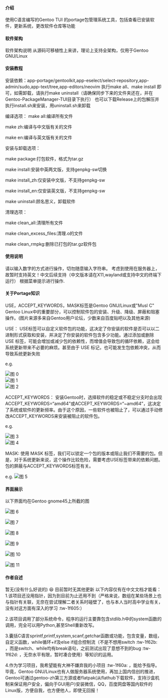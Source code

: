 #### 介绍

使用C语言编写的Gentoo TUI 的portage包管理系统工具，包括查看已安装软件，更新系统，更改软件仓库等功能

#### 软件架构

软件架构说明
从源码可移植性上来讲，理论上支持全架构，仅用于Gentoo GNU/Linux

#### 安装教程

安装依赖：app-portage/gentoolkit,app-eselect/select-repository,app-admin/sudo,app-text/tree,app-editors/neovim
执行make all、make install 即可，如需卸载，请执行make uninstall（请确保同步下来的文件夹还在，并在Gentoo-PackageManager-TUI目录下执行）
也可以下载Release上的包解压并执行install.sh来安装，用uninstall.sh来卸载

编译选项：
make all:编译所有文件

make zh:编译与中文版有关的文件

make en:编译与英文版有关的文件

安装与卸载选项：

make package:打包软件，格式为tar.gz

make install:安装中英两文版，支持genpkg-sw切换

make install_zh:仅安装中文版，不支持genpkg-sw

make install_en:仅安装英文版，不支持genpkg-sw

make uninstall:顾名思义，卸载软件

清理选项：

make clean_all:清理所有文件

make clean_excess_files:清理.o的文件

make clean_rmpkg:删除已打包的tar.gz软件包

#### 使用说明

请以输入数字的方式进行操作，切勿随意输入字符串。
考虑到使用在服务器上，故暂时支持英文！中文后续支持（中文版本请在X11,wayland或支持中文的终端下运行）
根据菜单提示进行操作.

#### 关于Portage知识

USE，ACCEPT_KEYWORDS，MASK标签是Gentoo GNU/Linux或"Musl C" Gentoo Linux中的重要部分，可以控制软件包的安装、升级、降级、屏蔽和阻塞操作。(图片来源多来自Gentoo用户论坛，少数来自百度贴吧以及其他来源)

USE：
USE标签可以自定义软件包的功能，这决定了你安装的软件是否可以以二进制形式获取和安装，并决定了你安装的软件包含多少功能。通过添加或删除 USE 标签，可能会增加或减少包的依赖性，而增值会导致包的循环依赖，这会给系统更新带来不必要的麻烦。甚至由于 USE 标记，也可能发生包依赖冲突，从而导致系统更新失败

e.g.

![图 0](images/80bdca7261eba11a1413a799eca6bbac368eb85320229d9b4f2069bf80a30ffc.png)  
![图 1](images/391035e73226552cf6c4033e95a7229223228f3a02e39b976bd79498cd0b163b.png)  
![图 2](images/3c5e46595b3bd2b66f290faf43bca211e89b31b2f33485b58014809c366b1de1.png)  

ACCEPT_KEYWORDS：
安装Gentoo时，选择软件的稳定或不稳定分支时会出现ACCEPT_KEYWORDS=“amd64”或ACCEPT_KEYWORDS=“~amd64”，这决定了系统或软件的更新频率。由于这个原因，一些软件也被阻止了，可以通过手动修改ACCEPT_KEYWORDS来安装被阻止的软件包。

e.g.

![图 3](images/4486e250d6cc524899b3f06de31c6eed4bbe4e4cd0967b75ba2637a3349e6694.png)  
![图 4](images/c6ee2269ced378ee465bfc4d81fd7c7b879f8c55ddf55630bcde961fb4b0982a.png)  

MASK:
使用 MASK 标签，我们可以锁定一个包的版本或阻止我们不需要的包。但是，对于系统更新来说，这个操作比较危险，需要考虑USE标签带来的依赖问题。包的屏蔽与ACCEPT_KEYWORDS标签有关。

e.g.
![图 5](images/c5092ecccf234c21c49ae706da5e2e5e33be23c6f0630e9dea19b05ac4f81b7b.png)

#### 界面展示

以下界面均在Gentoo gnome45上所截的图

![图 6](images/888ad94d96e1dd525cb553229b9610e21cf7b1cde81d71657b0584ec047dc4f6.png)  

![图 7](images/4571f69f63226806978ea6ba413a32a48ef2e68fe527538b30457f2c2ff6cc94.png)  

![图 8](images/d33ec84f368e6e052634b3447ae2cf365b7d367dcd319c47a14b86be1d63771c.png)  

![图 9](images/36a5047f45da11e8265ea5cc6c70fe4a42b79b2a1d14d0447b81b54e6d0a906b.png)  

![图 10](images/f466783ebc0fbb1bb0154fca3e508bd6fa19c241de294f738e9f628d99a79bd4.png)  

![图 11](images/045204cea7fe0045d331b51f837308b6cb3c427d70aa47e5734608469eb379a5.png)

#### 作者自述

暂无(没有什么好说的) :laughing:
目前暂时无其他更新
以下内容仅有在中文文档才能看：
1.该项目还没用指针，因为到目前为止还用不到（严格来说，数组在某些场景上也与指针有关联，无奈在尝试理解二者关系时碰壁了，也与本人当时高中学业有关，没有对这方面有深入的学习 :tw-1f605:）

2.该项目调用了部分系统命令，程序的运行主要靠包含stdlib.h中的system函数的调用，完全可以用Python,甚至Shell重新改写。

3.囊括C语言sprintf,printf,system,scanf,getchar函数或功能，包含变量，数组，自定义函数，while循环+if及else if组合控制流（不是不想用switch :tw-1f62b: ，而是switch、while均有break语句，之前测试出现了意想不到的bug :tw-1f62d: ，无奈水平有限，暂时凑合使用）等知识的运用。

4.作为学习项目，我希望能有大神不嫌弃我的小项目 :tw-1f60a: ，能给予指导。毕竟，Gentoo GNU/Linux也有人做服务器系统使用，再加上国内信创的推进，Gentoo可通过gentoo-zh第三方源或者flatpak(从flathub下载软件，支持沙盒机制来保证用户安全，偏向于GUI用户)安装微信，QQ，百度网盘等国内软件的Linux版，方便自我，也方便他人，即使无回报！